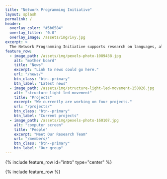 ```yaml
---
title: "Network Programming Initiative"
layout: splash
permalink: /
header:
  overlay_color: "#5b6584"
  overlay_filter: "0.0"
  overlay_image: /assets/img/ivy.jpg
excerpt: >
  The Network Programming Initiative supports research on languages, algorithms, and tools for network programming, and facilitates closer interactions with partners in industry and government. For more details, read our [whitepaper pdf](/foster-site/papers/npi-whitepaper.pdf).
feature_row:
  - image_path: /assets/img/pexels-photo-1089438.jpg
    alt: "mother board"
    title: "News"
    excerpt: "Link to news could go here."
    url: "/news/"
    btn_class: "btn--primary"
    btn_label: "Latest news"
  - image_path: /assets/img/structure-light-led-movement-158826.jpg
    alt: "structure light led movement"
    title: "Projects"
    excerpt: "We currently are working on four projects."
    url: "/projects/"
    btn_class: "btn--primary"
    btn_label: "Current projects"
  - image_path: /assets/img/pexels-photo-160107.jpg
    alt: "computer screen"
    title: "People"
    excerpt: "Meet Our Research Team"
    url: "/members/"
    btn_class: "btn--primary"
    btn_label: "Our group"      
---
```


{% include feature_row id="intro" type="center" %}

{% include feature_row %}
